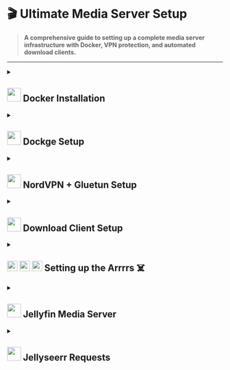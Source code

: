 # 🎬 Ultimate Media Server Setup

> **A comprehensive guide to setting up a complete media server infrastructure with Docker, VPN protection, and automated download clients.**

---

<details>
<summary>
<h2><img src="https://cdn.jsdelivr.net/gh/selfhst/icons/png/docker.png" width="32" height="32"> Docker Installation</h2>
</summary>

```bash
# Update system
sudo apt update

# Install prerequisites
sudo apt install apt-transport-https ca-certificates curl software-properties-common

# Add Docker's official GPG key
sudo apt-get update
sudo apt-get install ca-certificates curl
sudo install -m 0755 -d /etc/apt/keyrings
sudo curl -fsSL https://download.docker.com/linux/ubuntu/gpg -o /etc/apt/keyrings/docker.asc
sudo chmod a+r /etc/apt/keyrings/docker.asc

# Add repository
echo \
  "deb [arch=$(dpkg --print-architecture) signed-by=/etc/apt/keyrings/docker.asc] https://download.docker.com/linux/ubuntu \
  $(. /etc/os-release && echo "${UBUNTU_CODENAME:-$VERSION_CODENAME}") stable" | \
  sudo tee /etc/apt/sources.list.d/docker.list > /dev/null
sudo apt-get update

# Install Docker
sudo apt-get install docker-ce docker-ce-cli containerd.io docker-buildx-plugin docker-compose-plugin

# Verify installation
sudo docker run hello-world
```

</details>


<details>
<summary>
<h2><img src="https://cdn.jsdelivr.net/gh/homarr-labs/dashboard-icons/png/dockge.png" width="32" height="32"> Dockge Setup</h2>
</summary>

### Installation
```bash
# Create directories that store your stacks and stores Dockge's stack
cd /
sudo mkdir -p /opt/stacks /opt/dockge
sudo chown -R $USER:$USER /opt
cd /opt/dockge

# Download the compose.yaml
curl https://raw.githubusercontent.com/louislam/dockge/master/compose.yaml --output compose.yaml

# Start the server
sudo docker compose up -d

# If you are using docker-compose V1 or Podman
# docker-compose up -d
```

**Access:** [`http://localhost:5001`](http://localhost:5001)

</details>


<details>
<summary>
<h2><img src="https://cdn.jsdelivr.net/gh/homarr-labs/dashboard-icons/png/nordvpn.png" width="32" height="32"> NordVPN + Gluetun Setup</h2>
</summary>

### Install NordVPN Client

```bash
sh <(curl -sSf https://downloads.nordcdn.com/apps/linux/install.sh)
sudo apt install wireguard net-tools
```

### Authentication Setup

### 🖥️ Authentication Setup

#### For Non-GUI Users (Headless Servers)

1. **Access Your NordVPN Account**
   - Navigate to [Nord Account Dashboard](https://my.nordaccount.com/?nv_tri=TC_7789917667737013_1756501610170&nv_trs=1756501610171_1756502282877_1_147&_gl=1*749t8t*FPAU*MTUxMjQ1MDUzMy4xNzU2NTAxNjE0*_ga*NzU1MTQyMTYwLjE3NTY1MDE2MTA.*_ga_LEXMJ1N516*czE3NTY1MDE2MTAkbzEkZzEkdDE3NTY1MDIyODIkajYwJGwwJGgw&_ga=2.208263835.861224087.1756501721-755142160.1756501610)

2. **Locate NordVPN Service**
   - Find NordVPN under the Services menu
   
   ![NordVPN Services Menu](assets/image1.png)

3. **Generate Access Token**
   - Locate the "Access token" tab
   - Click on "Generate new token"
   
   ![NordVPN Token Generation](assets/image2.png)

4. **Login with Token**
   - Copy the generated token and run:
   ```bash
   # For headless servers
   nordvpn login --token [YOUR_TOKEN]
   
   # For GUI systems
   nordvpn login
   ```
3. **Configure permissions:**
   ```bash
   sudo usermod -aG nordvpn $USER
   nordvpn connect
   ```

---

### Extract VPN Configuration for Gluetun

```bash
# Get private key
sudo wg show nordlynx private-key

# Get IP address
ifconfig nordlynx
```

## Gluetun

Copy the private key and IP address (e.g., `10.5.0.2/16`) to your Gluetun Docker configuration.

```properties
# .env

VPN_SERVICE_PROVIDER=nordvpn
VPN_TYPE=wireguard
WIREGUARD_ADDRESSES=[YOUR_INET_IP]
WIREGUARD_PRIVATE_KEY=[YOUR_PRIVATE_KEY]
```


   
   ```yaml
  services:
    gluetun:
      image: qmcgaw/gluetun
      container_name: gluetun
      hostname: gluetun
      cap_add:
        - NET_ADMIN
      devices:
        - /dev/net/tun:/dev/net/tun
      ports:
        - 8080:8080 # qbittorrent
        - 6881:6881 # qbittorrent listen
        - 6881:6881/udp # qbittorrent listen
        - 9696:9696 # prowlarr
      volumes:
        - ./gluetun:/gluetun
      environment:
        - VPN_SERVICE_PROVIDER=${VPN_SERVICE_PROVIDER}
        - VPN_TYPE=${VPN_TYPE}
        - WIREGUARD_PRIVATE_KEY=${WIREGUARD_PRIVATE_KEY}
        - WIREGUARD_ADDRESSES=${WIREGUARD_ADDRESSES}
        - TZ=${TZ}
        - UPDATER_PERIOD=24h
      healthcheck:
        test: ping -c 1 www.google.com || exit 1
        interval: 20s
        timeout: 10s
        retries: 5
      restart: unless-stopped
      networks:
        - servarr-network
  networks:
  servarr-network:
    driver: bridge
   ```

</details>


<details>
<summary>
<h2><img src="https://cdn.jsdelivr.net/gh/homarr-labs/dashboard-icons/png/qbittorrent.png" width="32" height="32"> Download Client Setup</h2>
</summary>

```yaml
qbittorrent:
    image: lscr.io/linuxserver/qbittorrent
    container_name: qbittorrent
    network_mode: service:gluetun
    environment:
      - PUID=${PUID}
      - PGID=${PGID}
      - TZ=${TZ}
      - WEBUI_PORT=8080
    volumes:
      - ./qbittorrent:/config
      - ${DOWNLOADS_DIRECTORY}:/downloads
    restart: unless-stopped
    depends_on:
      gluetun:
        condition: service_healthy
```

```properties
# .env

TZ=America/New_York
PUID=1000
PGID=1000

DOWNLOADS_DIRECTORY=/mnt/media/Downloads
```

### QBittorrent Configuration

**Access:** `127.0.0.1:8085` | **NZBget:** `127.0.0.1:6789`

#### Initial Login

1. Find temporary password in Dockge logs: `admin / [generated_password]`
2. Change username/password in settings after login

---

### Recommended Torrent Trackers

<details>
<summary>
🔗 <strong>Click to expand tracker list</strong> (Copy and paste into QBittorrent settings) [Source](https://newtrackon.com/list)
</summary>

```
udp://tracker.opentrackr.org:1337/announce
udp://p4p.arenabg.com:1337/announce
udp://d40969.acod.regrucolo.ru:6969/announce
udp://evan.im:6969/announce
https://tracker.jdx3.org:443/announce
udp://retracker.lanta.me:2710/announce
http://lucke.fenesisu.moe:6969/announce
http://tracker.renfei.net:8080/announce
https://tracker.expli.top:443/announce
https://tr.nyacat.pw:443/announce
udp://tracker.ducks.party:1984/announce
udp://extracker.dahrkael.net:6969/announce
http://ipv4.rer.lol:2710/announce
udp://tracker.tvunderground.org.ru:3218/announce
udp://tracker.kmzs123.cn:17272/announce
https://tracker.alaskantf.com:443/announce
udp://tracker.dler.com:6969/announce
http://bt.okmp3.ru:2710/announce
udp://tracker.torrent.eu.org:451/announce
http://tracker.mywaifu.best:6969/announce
udp://bandito.byterunner.io:6969/announce
udp://tracker.plx.im:6969/announce
udp://open.stealth.si:80/announce
https://tracker.moeblog.cn:443/announce
https://tracker.yemekyedim.com:443/announce
udp://tracker.fnix.net:6969/announce
udp://martin-gebhardt.eu:25/announce
udp://tracker.valete.tf:9999/announce
http://tracker.bt4g.com:2095/announce
udp://retracker01-msk-virt.corbina.net:80/announce
udp://tracker.srv00.com:6969/announce
udp://open.demonii.com:1337/announce
udp://www.torrent.eu.org:451/announce
udp://bt.bontal.net:6969/announce
udp://tracker.torrust-demo.com:6969/announce
http://open.trackerlist.xyz:80/announce
udp://tracker.gigantino.net:6969/announce
http://torrent.hificode.in:6969/announce
udp://tracker.therarbg.to:6969/announce
udp://opentracker.io:6969/announce
udp://1c.premierzal.ru:6969/announce
http://0123456789nonexistent.com:80/announce
udp://tracker.cloudbase.store:1333/announce
http://shubt.net:2710/announce
udp://tracker.zupix.online:1333/announce
udp://tracker.rescuecrew7.com:1337/announce
udp://tracker.startwork.cv:1337/announce
udp://tracker.skillindia.site:6969/announce
udp://tracker.hifitechindia.com:6969/announce
udp://tracker.bitcoinindia.space:6969/announce
udp://ttk2.nbaonlineservice.com:6969/announce
https://tracker.zhuqiy.top:443/announce
https://2.tracker.eu.org:443/announce
udp://tracker.hifimarket.in:2710/announce
https://4.tracker.eu.org:443/announce
https://3.tracker.eu.org:443/announce
udp://tr4ck3r.duckdns.org:6969/announce
udp://6ahddutb1ucc3cp.ru:6969/announce
https://shahidrazi.online:443/announce

```

</details>

**Add to QBittorrent:** Settings → BitTorrent → "Automatically add these trackers to new downloads"

</details>

<details>
<summary>
<h2><img src="https://cdn.jsdelivr.net/gh/homarr-labs/dashboard-icons/png/prowlarr.png" width="24" height="24"> <img src="https://cdn.jsdelivr.net/gh/homarr-labs/dashboard-icons/png/radarr.png" width="24" height="24"> <img src="https://cdn.jsdelivr.net/gh/homarr-labs/dashboard-icons/png/sonarr.png" width="24" height="24"> Setting up the Arrrrs ☠️</h2>
</summary>

Setup for **Prowlarr**, **Radarr**, and **Sonarr**.

2. Deploy Radarr and Sonarr
```yaml
  prowlarr:
    image: lscr.io/linuxserver/prowlarr:latest
    container_name: prowlarr
    network_mode: service:gluetun
    environment:
      - PUID=${PUID}
      - PGID=${PGID}
      - TZ=${TZ}
    volumes:
      - ./prowlarr:/config
      - ./prowlarr/backup:/data/backup
    restart: unless-stopped
    depends_on:
      gluetun:
        condition: service_healthy
  flaresolverr:
    container_name: flaresolverr
    image: ghcr.io/flaresolverr/flaresolverr:latest
    network_mode: service:gluetun
    environment:
      - LOG_LEVEL=info
    restart: unless-stopped
    depends_on:
      gluetun:
        condition: service_healthy
  sonarr:
    image: lscr.io/linuxserver/sonarr:latest
    container_name: sonarr
    environment:
      - PUID=${PUID}
      - PGID=${PGID}
      - TZ=${TZ}
    volumes:
      - ./sonarr:/config
      - ${SONARR_BACKUP_DIR}:/data/Backup
      - ${SHOWS_DIRECTORY}:/data/tvshows
      - ${DOWNLOADS_DIRECTORY}:/data/downloads
    ports:
      - 8989:8989
    restart: unless-stopped
    networks:
      - servarr-network
  radarr:
    image: lscr.io/linuxserver/radarr:latest
    container_name: radarr
    environment:
      - PUID=${PUID}
      - PGID=${PGID}
      - TZ=${TZ}
    volumes:
      - ./radarr:/config
      - ${MOVIES_DIRECTORY}:/data/movies
      - ${RADARR_BACKUP_DIR}:/data/backup
      - ${DOWNLOADS_DIRECTORY}:/data/downloads
    ports:
      - 7878:7878
    restart: unless-stopped
    networks:
      - servarr-network
```

```properties 
MOVIES_DIRECTORY=/mnt/media/Radarr/Movies
RADARR_BACKUP_DIR=/mnt/media/Radarr/Backup
SHOWS_DIRECTORY=/mnt/media/Sonarr/Shows
SONARR_BACKUP_DIR=/mnt/media/Sonarr/Backup
```

### 2. Set Permissions

```bash
sudo chown -R $USER:$USER /mnt/media
```

### 3. Prowlarr Configuration

**Access:** [`http://localhost:9697`](http://localhost:9697)

1. **Settings** → **Apps** → Connect Radarr & Sonarr (use API keys)
2. **Settings** → **Apps** → Connect QBittorrent 
3. **Indexers** → Add public indexers (1337x, RARBG, TPB, YTS, EZTV)
4. **Optional:** Configure FlareSolverr for Cloudflare bypass

### 4. Radarr Configuration

**Access:** [http://localhost:7878](http://localhost:7878)

1. **Settings** → **Media Management** → Add Root Folder: `/data/movies`
2. **Settings** → **Download Clients** → Add QBittorrent (category: `movies`)
3. **Settings** → **Profiles** → Configure quality preferences

### 5. Sonarr Configuration

**Access:** [http://localhost:8989](http://localhost:8989)

1. **Settings** → **Media Management** → Add Root Folder: `/data/tvshows`
2. **Settings** → **Media Management** → Enable folder management options
3. **Settings** → **Download Clients** → Add QBittorrent (category: `tv`)
4. **Settings** → **Profiles** → Configure quality preferences

</details>


<details>
<summary>
<h2><img src="https://cdn.jsdelivr.net/gh/homarr-labs/dashboard-icons/png/jellyfin.png" width="32" height="32"> Jellyfin Media Server</h2>
</summary>



### Docker Compose

```yaml
services:
  jellyfin:
    image: jellyfin/jellyfin:latest
    container_name: jellyfin
    user: ${PUID}:${PGID}
    volumes:
      - ./jellyfin:/config
      - ./jellyfin/cache:/cache
      - type: bind
        source: ${MOVIES_DIRECTORY}
        target: /media/movies
      - type: bind
        source: ${SHOWS_DIRECTORY}
        target: /media/shows
      - type: bind
        source: ${GENRES_DIRECTORY}
        target: /media/genres
    restart: unless-stopped
    extra_hosts:
      - host.docker.internal:host-gateway
    networks:
      - jellyfin-network
    ports:
      - 8096:8096
networks:
  jellyfin-network:
    driver: bridge
  servarr_servarr-network:
    external: true
```

## Jellyfin Setup

**Access:** [`http://localhost:8096`](http://localhost:8096)

1. **Language Selection** & **Admin Account** setup
2. **Add Media Libraries:**
   - Movies: `/media/movies`
   - TV Shows: `/media/shows`

Once you've setup and logged into Jellyfin, go back to Dockge and add these binds to Jellyfin volumes.

```yaml
      - /opt/jellyfin-setup/images/favicon.png:/jellyfin/jellyfin-web/favicon.png
      - /opt/jellyfin-setup/images/bc8d51405ec040305a87.ico:/jellyfin/jellyfin-web/bc8d51405ec040305a87.ico
      - /opt/jellyfin-setup/images/banner-dark.png:/jellyfin/jellyfin-web/assets/img/banner-dark.png
      - /opt/jellyfin-setup/images/banner-light.png:/jellyfin/jellyfin-web/assets/img/banner-light.png
      - /opt/jellyfin-setup/images/touchicon.png:/jellyfin/jellyfin-web/touchicon.png
      - /opt/jellyfin-setup/images/touchicon72.png:/jellyfin/jellyfin-web/touchicon72.png
      - /opt/jellyfin-setup/images/touchicon114.png:/jellyfin/jellyfin-web/touchicon114.png
      - /opt/jellyfin-setup/images/touchicon144.png:/jellyfin/jellyfin-web/touchicon144.png
      - /opt/jellyfin-setup/images/touchicon512.png:/jellyfin/jellyfin-web/touchicon512.png
      - /opt/jellyfin-setup/code/index.html:/jellyfin/jellyfin-web/index.html
      - /opt/jellyfin-setup/code/main.jellyfin.bundle.js:/jellyfin/jellyfin-web/main.jellyfin.bundle.js
      - /opt/jellyfin-setup/code/main.jellyfin.7d6eaeb032d03eb0ae47.css:/jellyfin/jellyfin-web/main.jellyfin.7d6eaeb032d03eb0ae47.css
      - /opt/jellyfin-setup/code/home-html.8ce38bc7d6dc073656d4.chunk.js:/jellyfin/jellyfin-web/home-html.8ce38bc7d6dc073656d4.chunk.js
      - /opt/jellyfin-setup/code/73233.d08d0c3a593dcbf1c7c7.chunk.js:/jellyfin/jellyfin-web/73233.d08d0c3a593dcbf1c7c7.chunk.js
```

Restart Jellyfin.

## Genres Setup (Linux Only)

```bash
# Download Python and venv
sudo apt update && sudo apt install python3 python3-pip python3-venv -y

# Navigate to auto-genre directory and setup virtual environment
cd /opt/jellyfin-setup/auto-genre
python3 -m venv venv
source venv/bin/activate
pip install -r requirements.txt
```

Change Jellyfin Username and Password in .env file. 

```bash 
# /auto-genre/.env

USERNAME=root #change me
PASSWORD=password #change me
```

Run the create_genre_symlinks.py script.
```bash
./create_genre_symlinks.py
```

## Jellyfin Custom CSS

Go to Dashboard -> General -> Custom CSS code and add:

```css
@import url(https://cdn.jsdelivr.net/gh/apensotti/ZestyTheme@main/theme.css);
@import url('https://cdn.jsdelivr.net/gh/stpnwf/ZestyTheme@latest/colorschemes/gray.css');

.adminDrawerLogo img { content: url(https://imagedelivery.net/ZYTNwtC8cUrRhA9tP_rjhg/9c952c1e-f37a-445e-ef74-609621ae6600/public) !important; } imgLogoIcon { content: url(https://imagedelivery.net/ZYTNwtC8cUrRhA9tP_rjhg/9c952c1e-f37a-445e-ef74-609621ae6600/public) !important; } .pageTitleWithLogo { background-image: url(https://imagedelivery.net/ZYTNwtC8cUrRhA9tP_rjhg/9c952c1e-f37a-445e-ef74-609621ae6600/public) !important; }
```

Click ```F12``` and right click the page refresh button and click ```Empty Cache and Hard Reload```  

## Plugins

Go to Dashboard -> Catalog:

Install the following plugins:

``` 
AniDB
AniList
Artwork
Chapter Segments Provider
Fanart
OMDb
Open Subtitles
Playback Reporting
Reports
Session Cleaner
Studio Images
Subtitle Extract
TMDb
TMDb Boxsets
TVmaze
TheTVDB
Trakt
```

Now go to the setting icon next to ```Catalog``` and click ```+```

```
Repository Name: Merge Versions
Repository URL: https://raw.githubusercontent.com/danieladov/JellyfinPluginManifest/master/manifest.json
```

Go back to catalog and install ```Merge Versions```

Go to Dashboard and click ```Restart```, wait and refresh.

Finally go to Dashboard -> Scheduled Tasks run TMDb ```Scan library for new box sets```

</details>

<details>
<summary>
<h2><img src="https://cdn.jsdelivr.net/gh/homarr-labs/dashboard-icons/png/jellyseerr.png" width="32" height="32"> Jellyseerr Requests</h2>
</summary>

```yaml
services:
  jellyseerr:
    image: fallenbagel/jellyseerr:latest
    container_name: jellyseerr
    environment:
      - LOG_LEVEL=debug
      - TZ=America/New_York
      - PORT=5055
    ports:
      - 5055:5055
    volumes:
      - /config:/app/config
    restart: unless-stopped
```

Setting up Jellyseer:
1. Choose Jellyfin
2. Add Jellyfin IP (Leave Base URL blank)
3. Input Jellyfin Username and Password
4. Click ```Sync Libraries``` and select ONLY ```Movies``` and ```Shows```
5. Radarr Setup:
   - Server Name: Radarr
   - Hostname or IP: radarr
   - Port: 7878
   - API Key: (from Radarr settings)
   - Base URL: (leave blank)
   - Quality Profile: (select preferred)
   - Root Folder: /data/movies
6. Sonarr Setup:
   - Server Name: Sonarr
   - Hostname or IP: sonarr
   - Port: 8989
   - API Key: (from Sonarr settings)
   - Base URL: (leave blank)
   - Quality Profile: (select preferred)
   - Root Folder: /data/tv

</details>
